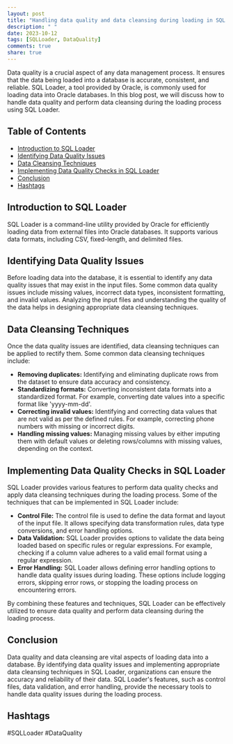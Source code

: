 ```yaml
---
layout: post
title: "Handling data quality and data cleansing during loading in SQL Loader."
description: " "
date: 2023-10-12
tags: [SQLLoader, DataQuality]
comments: true
share: true
---
```


Data quality is a crucial aspect of any data management process. It ensures that the data being loaded into a database is accurate, consistent, and reliable. SQL Loader, a tool provided by Oracle, is commonly used for loading data into Oracle databases. In this blog post, we will discuss how to handle data quality and perform data cleansing during the loading process using SQL Loader.

## Table of Contents
- [Introduction to SQL Loader](#introduction-to-sql-loader)
- [Identifying Data Quality Issues](#identifying-data-quality-issues)
- [Data Cleansing Techniques](#data-cleansing-techniques)
- [Implementing Data Quality Checks in SQL Loader](#implementing-data-quality-checks-in-sql-loader)
- [Conclusion](#conclusion)
- [Hashtags](#hashtags)

## Introduction to SQL Loader

SQL Loader is a command-line utility provided by Oracle for efficiently loading data from external files into Oracle databases. It supports various data formats, including CSV, fixed-length, and delimited files.

## Identifying Data Quality Issues

Before loading data into the database, it is essential to identify any data quality issues that may exist in the input files. Some common data quality issues include missing values, incorrect data types, inconsistent formatting, and invalid values. Analyzing the input files and understanding the quality of the data helps in designing appropriate data cleansing techniques.

## Data Cleansing Techniques

Once the data quality issues are identified, data cleansing techniques can be applied to rectify them. Some common data cleansing techniques include:

- **Removing duplicates:** Identifying and eliminating duplicate rows from the dataset to ensure data accuracy and consistency.
- **Standardizing formats:** Converting inconsistent data formats into a standardized format. For example, converting date values into a specific format like 'yyyy-mm-dd'.
- **Correcting invalid values:** Identifying and correcting data values that are not valid as per the defined rules. For example, correcting phone numbers with missing or incorrect digits.
- **Handling missing values:** Managing missing values by either imputing them with default values or deleting rows/columns with missing values, depending on the context.

## Implementing Data Quality Checks in SQL Loader

SQL Loader provides various features to perform data quality checks and apply data cleansing techniques during the loading process. Some of the techniques that can be implemented in SQL Loader include:

- **Control File:** The control file is used to define the data format and layout of the input file. It allows specifying data transformation rules, data type conversions, and error handling options.
- **Data Validation:** SQL Loader provides options to validate the data being loaded based on specific rules or regular expressions. For example, checking if a column value adheres to a valid email format using a regular expression.
- **Error Handling:** SQL Loader allows defining error handling options to handle data quality issues during loading. These options include logging errors, skipping error rows, or stopping the loading process on encountering errors.

By combining these features and techniques, SQL Loader can be effectively utilized to ensure data quality and perform data cleansing during the loading process.

## Conclusion

Data quality and data cleansing are vital aspects of loading data into a database. By identifying data quality issues and implementing appropriate data cleansing techniques in SQL Loader, organizations can ensure the accuracy and reliability of their data. SQL Loader's features, such as control files, data validation, and error handling, provide the necessary tools to handle data quality issues during the loading process.

## Hashtags

#SQLLoader #DataQuality